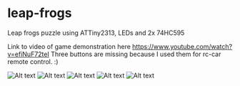 # leap-frogs
Leap frogs puzzle using ATTiny2313, LEDs and 2x 74HC595

Link to video of game demonstration here https://www.youtube.com/watch?v=efiNuF72teI
Three buttons are missing because I used them for rc-car remote control. :)

![Alt text](img/unnamed.png)
![Alt text](img/20200112_005208.jpg)
![Alt text](img/20200112_005343.jpg)
![Alt text](img/20200112_005347.jpg)
![Alt text](img/20200112_005354.jpg)
